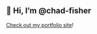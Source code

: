 <h2><b>👋 Hi, I’m @chad-fisher</b></h2>

<a href="https://chad-fisher.github.io/" target="_blank">Check out my portfolio site</a>!
<!---
chad-fisher/chad-fisher is a ✨ special ✨ repository because its `README.md` (this file) appears on your GitHub profile.
You can click the Preview link to take a look at your changes.
--->
